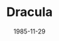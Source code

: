 ---
title: Dracula
date: 1985-11-29
opening_date: 1985-11-29
closing_date: 1985-12-14
layout: productions
playbill:
Theatre: Theatre Jacksonville
Venue: Little Theatre
cast:
- John Harker: Patrick M. James
- Maid: Rebecca Warner
- Dr. Seward: John Wesley
- Abraham Van Helsing: David Horne
- Renfield: Michael Van Belle
- Attendant: Norman Dulaney
- Lucy: Ann Bellinger
- Dracula: Richard Sykes
crew:
- Director: Robert Arleigh White
- Set Design: Andrew Way
- Lighting Design: Andrew Way
- Technical Director: Andrew Way
- Stage Manager: Rick Hill
- Properties Coordinator: Elizabeth Turner
- Lighting Technician: Dawn Roske
- Costume Coordinator: Valerie Hall
- Costume Assistant:
  - Ann Bellinger
  - Edith Hall
- Key Grip: David Stillson
- Set Construction:
  - Dawn Roske
  - Norman Dulaney
  - David Stillson
  - Randi Glossman
  - Clark Reed
  - Russ Kirk
  - Jill McClintock
  - Massey Owens
  - Marti Carson
  - Terry Snell
  - Gloria Pepe
  - Barron Romans
- Box Office:
  - Imelda Baker
  - Edie Hall
  - Bobbie Stillson
  - Pat Powell
  - Gertrude Berman
  - Valerie Hall
  - Shirley Cooke
  - Wilma Hacker
orchestra:
---